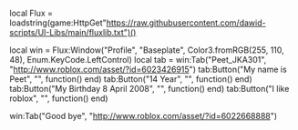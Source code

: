 local Flux = loadstring(game:HttpGet"https://raw.githubusercontent.com/dawid-scripts/UI-Libs/main/fluxlib.txt")()

local win = Flux:Window("Profile", "Baseplate", Color3.fromRGB(255, 110, 48), Enum.KeyCode.LeftControl)
local tab = win:Tab("Peet_JKA301", "http://www.roblox.com/asset/?id=6023426915")
tab:Button("My name is Peet", "", function()
end)
tab:Button("14 Year", "", function()
end)
tab:Button("My Birthday 8 April 2008", "", function()
end)
tab:Button("I like roblox", "", function()
end)

win:Tab("Good bye", "http://www.roblox.com/asset/?id=6022668888")
